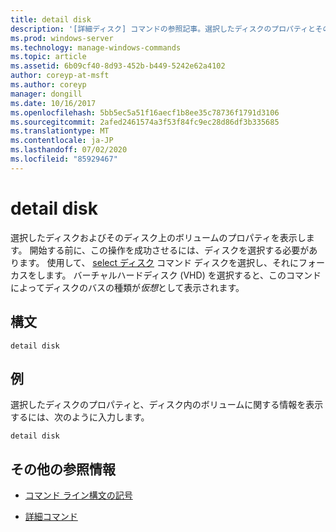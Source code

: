 ```yaml
---
title: detail disk
description: '[詳細ディスク] コマンドの参照記事。選択したディスクのプロパティとそのディスク上のボリュームが表示されます。'
ms.prod: windows-server
ms.technology: manage-windows-commands
ms.topic: article
ms.assetid: 6b09cf40-8d93-452b-b449-5242e62a4102
author: coreyp-at-msft
ms.author: coreyp
manager: dongill
ms.date: 10/16/2017
ms.openlocfilehash: 5bb5ec5a51f16aecf1b8ee35c78736f1791d3106
ms.sourcegitcommit: 2afed2461574a3f53f84fc9ec28d86df3b335685
ms.translationtype: MT
ms.contentlocale: ja-JP
ms.lasthandoff: 07/02/2020
ms.locfileid: "85929467"
---
```

# <a name="detail-disk"></a>detail disk

選択したディスクおよびそのディスク上のボリュームのプロパティを表示します。 開始する前に、この操作を成功させるには、ディスクを選択する必要があります。 使用して、 [select ディスク](select-disk.md) コマンド ディスクを選択し、それにフォーカスをします。 バーチャルハードディスク (VHD) を選択すると、このコマンドによってディスクのバスの種類が*仮想*として表示されます。

## <a name="syntax"></a>構文

```
detail disk
```

## <a name="examples"></a>例

選択したディスクのプロパティと、ディスク内のボリュームに関する情報を表示するには、次のように入力します。

```
detail disk
```

## <a name="additional-references"></a>その他の参照情報

- [コマンド ライン構文の記号](command-line-syntax-key.md)

- [詳細コマンド](detail.md)
